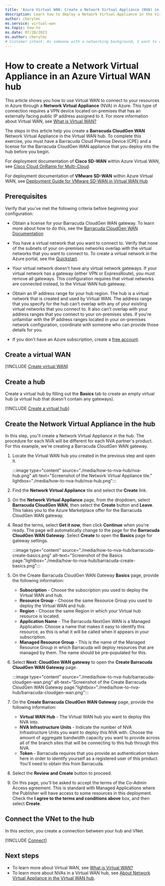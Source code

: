 ```yaml
---
title: 'Azure Virtual WAN: Create a Network Virtual Appliance (NVA) in the hub'
description: Learn how to deploy a Network Virtual Appliance in the Virtual WAN hub.
author: cherylmc
ms.service: virtual-wan
ms.topic: how-to
ms.date: 07/28/2023
ms.author: cherylmc
# Customer intent: As someone with a networking background, I want to create a Network Virtual Appliance (NVA) in my Virtual WAN hub.
---
```

# How to create a Network Virtual Appliance in an Azure Virtual WAN hub

This article shows you how to use Virtual WAN to connect to your resources in Azure through a **Network Virtual Appliance** (NVA) in Azure. This type of connection requires a VPN device located on-premises that has an externally facing public IP address assigned to it. For more information about Virtual WAN, see [What is Virtual WAN?](virtual-wan-about.md)

The steps in this article help you create a **Barracuda CloudGen WAN** Network Virtual Appliance in the Virtual WAN hub. To complete this exercise, you must have a Barracuda Cloud Premise Device (CPE) and a license for the Barracuda CloudGen WAN appliance that you deploy into the hub before you begin.

For deployment documentation of **Cisco SD-WAN** within Azure Virtual WAN, see [Cisco Cloud OnRamp for Multi-Cloud](https://www.cisco.com/c/en/us/td/docs/routers/sdwan/configuration/cloudonramp/ios-xe-17/cloud-onramp-book-xe/cloud-onramp-multi-cloud.html#Cisco_Concept.dita_c61e0e7a-fff8-4080-afee-47b81e8df701).

For deployment documentation of **VMware SD-WAN** within Azure Virtual WAN, see [Deployment Guide for VMware SD-WAN in Virtual WAN Hub](https://kb.vmware.com/s/article/82746)

## Prerequisites

Verify that you've met the following criteria before beginning your configuration:

* Obtain a license for your Barracuda CloudGen WAN gateway. To learn more about how to do this, see the [Barracuda CloudGen WAN Documentation](https://www.barracuda.com/products/cloudgenwan)

* You have a virtual network that you want to connect to. Verify that none of the subnets of your on-premises networks overlap with the virtual networks that you want to connect to. To create a virtual network in the Azure portal, see the [Quickstart](../virtual-network/quick-create-portal.md).

* Your virtual network doesn't have any virtual network gateways. If your virtual network has a gateway (either VPN or ExpressRoute), you must remove all gateways. This configuration requires that virtual networks are connected instead, to the Virtual WAN hub gateway.

* Obtain an IP address range for your hub region. The hub is a virtual network that is created and used by Virtual WAN. The address range that you specify for the hub can't overlap with any of your existing virtual networks that you connect to. It also can't overlap with your address ranges that you connect to your on-premises sites. If you're unfamiliar with the IP address ranges located in your on-premises network configuration, coordinate with someone who can provide those details for you.

* If you don't have an Azure subscription, create a [free account](https://azure.microsoft.com/free/?WT.mc_id=A261C142F).

## <a name="openvwan"></a>Create a virtual WAN

[!INCLUDE [Create virtual WAN](../../includes/virtual-wan-create-vwan-include.md)]

## <a name="hub"></a>Create a hub

Create a virtual hub by filling out the **Basics** tab to create an empty virtual hub (a virtual hub that doesn't contain any gateways).

[!INCLUDE [Create a virtual hub](../../includes/virtual-wan-hub-basics.md)]

## Create the Network Virtual Appliance in the hub

In this step, you'll create a Network Virtual Appliance in the hub. The procedure for each NVA will be different for each NVA partner's product. For this example, we're creating a Barracuda CloudGen WAN gateway.

1. Locate the Virtual WAN hub you created in the previous step and open it.

   :::image type="content" source="./media/how-to-nva-hub/nva-hub.png" alt-text="Screenshot of the Network Virtual Appliance tile." lightbox="./media/how-to-nva-hub/nva-hub.png":::

1. Find the **Network Virtual Appliance** tile and select the **Create** link.
1. On the **Network Virtual Appliance** page, from the dropdown, select **Barracuda CloudGen WAN**, then select the **Create** button and **Leave**. This takes you to the Azure Marketplace offer for the Barracuda CloudGen WAN gateway.
1. Read the terms, select **Get it now**, then click **Continue** when you're ready. The page will automatically change to the page for the **Barracuda CloudGen WAN Gateway**. Select **Create** to open the **Basics** page for gateway settings.

   :::image type="content" source="./media/how-to-nva-hub/barracuda-create-basics.png" alt-text="Screenshot of the Basics page."lightbox="./media/how-to-nva-hub/barracuda-create-basics.png":::
1. On the Create Barracuda CloudGen WAN Gateway **Basics** page, provide the following information:

   * **Subscription** - Choose the subscription you used to deploy the Virtual WAN and hub.
   * **Resource Group** - Choose the same Resource Group you used to deploy the Virtual WAN and hub.
   * **Region** - Choose the same Region in which your Virtual hub resource is located.
   * **Application Name** - The Barracuda NextGen WAN is a Managed Application. Choose a name that makes it easy to identify this resource, as this is what it will be called when it appears in your subscription.
   * **Managed Resource Group** - This is the name of the Managed Resource Group in which Barracuda will deploy resources that are managed by them. The name should be pre-populated for this.
1. Select **Next: CloudGen WAN gateway** to open the **Create Barracuda CloudGen WAN Gateway** page.

   :::image type="content" source="./media/how-to-nva-hub/barracuda-cloudgen-wan.png" alt-text="Screenshot of the Create Barracuda CloudGen WAN Gateway page."lightbox="./media/how-to-nva-hub/barracuda-cloudgen-wan.png":::
1. On the **Create Barracuda CloudGen WAN Gateway** page, provide the following information:

   * **Virtual WAN Hub** - The Virtual WAN hub you want to deploy this NVA into.
   * **NVA Infrastructure Units** - Indicate the number of NVA Infrastructure Units you want to deploy this NVA with. Choose the amount of aggregate bandwidth capacity you want to provide across all of the branch sites that will be connecting to this hub through this NVA.
   * **Token** - Barracuda requires that you provide an authentication token here in order to identify yourself as a registered user of this product. You'll need to obtain this from Barracuda.
1. Select the **Review and Create** button to proceed.
1. On this page, you'll be asked to accept the terms of the Co-Admin Access agreement. This is standard with Managed Applications where the Publisher will have access to some resources in this deployment. Check the **I agree to the terms and conditions above** box, and then select **Create**.

## <a name="vnet"></a>Connect the VNet to the hub

In this section, you create a connection between your hub and VNet.

[!INCLUDE [Connect](../../includes/virtual-wan-connect-vnet-hub-include.md)]

## Next steps

* To learn more about Virtual WAN, see [What is Virtual WAN?](virtual-wan-about.md)
* To learn more about NVAs in a Virtual WAN hub, see [About Network Virtual Appliance in the Virtual WAN hub](about-nva-hub.md).
